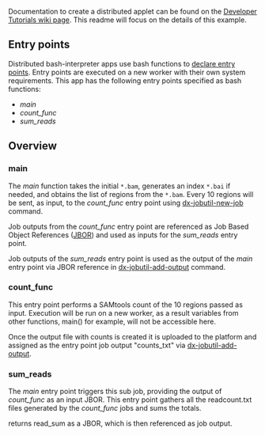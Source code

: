 Documentation to create a distributed applet can be found on the [Developer Tutorials wiki page](https://wiki.dnanexus.com/Developer-Tutorials/Parallelize-Your-App). This readme will focus on the details of this example.

## Entry points

Distributed bash-interpreter apps use bash functions to [declare entry points](https://wiki.dnanexus.com/Developer-Tutorials/Parallelize-Your-App#Adding-Entry-Points-to-Your-Code). Entry points are executed on a new worker with their own system requirements. This app has the following entry points specified as bash functions:

* *main*
* *count_func*
* *sum_reads*

## Overview
### main
The *main* function takes the initial `*.bam`, generates an index `*.bai` if needed, and obtains the list of regions from the `*.bam`. Every 10 regions will be sent, as input, to the *count_func* entry point using [dx-jobutil-new-job](https://wiki.dnanexus.com/Helpstrings-of-SDK-Command-Line-Utilities#dx-jobutil-new-job) command.
<!-- SECTION: Download and prepare regions for scatter -->

Job outputs from the *count_func* entry point are referenced as Job Based Object References ([JBOR](https://wiki.dnanexus.com/API-Specification-v1.0.0/Job-Input-and-Output#Job-Dependencies)) and used as inputs for the *sum_reads* entry point.
<!-- SECTION: Merge results -->

Job outputs of the *sum_reads* entry point is used as the output of the *main* entry point via JBOR reference in [dx-jobutil-add-output](https://wiki.dnanexus.com/Helpstrings-of-SDK-Command-Line-Utilities#dx-jobutil-add-output) command.
<!-- SECTION: Output results -->

### count_func
This entry point performs a SAMtools count of the 10 regions passed as input. Execution will be run on a new worker, as a result variables from other functions, main() for example, will not be accessible here.

Once the output file with counts is created it is uploaded to the platform and assigned as the entry point job output "counts_txt" via [dx-jobutil-add-output](https://wiki.dnanexus.com/Helpstrings-of-SDK-Command-Line-Utilities#dx-jobutil-add-output).
<!-- SECTION: count_func -->

### sum_reads
The *main* entry point triggers this sub job, providing the output of *count_func* as an input JBOR. This entry point gathers all the readcount.txt files generated by the *count_func* jobs and sums the totals.

returns read_sum as a JBOR, which is then referenced as job output.
<!-- SECTION: sum_reads -->
<!-- INCLUDE: Then in the main function the output is referenced -->
<!-- SECTION: Output results -->
<!-- INCLUDE: ## Applet Script -->
<!-- FUNCTION: FULL SCRIPT -->